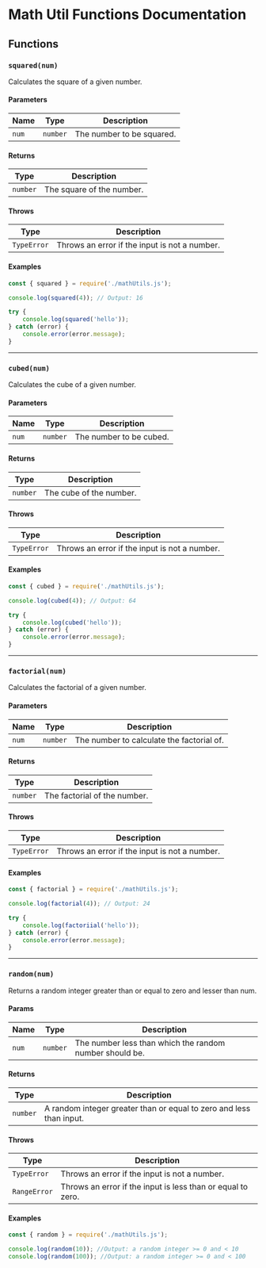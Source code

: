 # Math Util Functions Documentation

## Functions

### `squared(num)`

Calculates the square of a given number.

#### Parameters
| Name | Type | Description | 
| ---- | ---- | ----------- |
| `num`| `number` | The number to be squared. |

#### Returns
| Type | Description |
| ---- | ----------- |
| `number` | The square of the number. |

#### Throws
| Type | Description |
| ---- | ----------- |
| `TypeError` | Throws an error if the input is not a number. |

#### Examples

```javascript
const { squared } = require('./mathUtils.js');

console.log(squared(4)); // Output: 16

try {
    console.log(squared('hello'));
} catch (error) {
    console.error(error.message);
}
```
--------------

### `cubed(num)`

Calculates the cube of a given number.

#### Parameters
| Name | Type | Description | 
| ---- | ---- | ----------- |
| `num`| `number` | The number to be cubed. |

#### Returns
| Type | Description |
| ---- | ----------- |
| `number` | The cube of the number. |

#### Throws
| Type | Description |
| ---- | ----------- |
| `TypeError` | Throws an error if the input is not a number. |

#### Examples

```javascript
const { cubed } = require('./mathUtils.js');

console.log(cubed(4)); // Output: 64

try {
    console.log(cubed('hello'));
} catch (error) {
    console.error(error.message);
}
```
--------------


### `factorial(num)`

Calculates the factorial of a given number.

#### Parameters
| Name | Type | Description | 
| ---- | ---- | ----------- |
| `num`| `number` | The number to calculate the factorial of. |

#### Returns
| Type | Description |
| ---- | ----------- |
| `number` | The factorial of the number. |

#### Throws
| Type | Description |
| ---- | ----------- |
| `TypeError` | Throws an error if the input is not a number. |

#### Examples

```javascript
const { factorial } = require('./mathUtils.js');

console.log(factorial(4)); // Output: 24

try {
    console.log(factoriial('hello'));
} catch (error) {
    console.error(error.message);
}
```
--------------

### `random(num)`

Returns a random integer greater than or equal to zero and lesser than num.

#### Params
| Name | Type | Description |
| ---- | ---- | ----------- |
| `num` | `number` | The number less than which the random number should be. |

#### Returns
| Type | Description |
| ---- | ----------- |
| `number` | A random integer greater than or equal to zero and less than input. |

#### Throws
| Type | Description |
| ---- | ----------- |
| `TypeError` | Throws an error if the input is not a number. |
| `RangeError` | Throws an error if the input is less than or equal to zero.

#### Examples

``` javascript
const { random } = require('./mathUtils.js');

console.log(random(10)); //Output: a random integer >= 0 and < 10
console.log(random(100)); //Output: a random integer >= 0 and < 100
```


